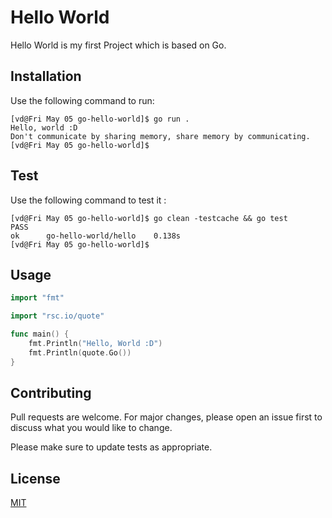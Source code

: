 # Hello World

Hello World is my first Project which is based on Go.

## Installation

Use the following command to run:

```shell
[vd@Fri May 05 go-hello-world]$ go run .
Hello, world :D
Don't communicate by sharing memory, share memory by communicating.
[vd@Fri May 05 go-hello-world]$ 
```
## Test

Use the following command to test it :

```shell
[vd@Fri May 05 go-hello-world]$ go clean -testcache && go test 
PASS
ok      go-hello-world/hello    0.138s
[vd@Fri May 05 go-hello-world]$ 
```

## Usage

```go
import "fmt"

import "rsc.io/quote"

func main() {
	fmt.Println("Hello, World :D")
	fmt.Println(quote.Go())
}

```

## Contributing

Pull requests are welcome. For major changes, please open an issue first
to discuss what you would like to change.

Please make sure to update tests as appropriate.

## License

[MIT](https://choosealicense.com/licenses/mit/)